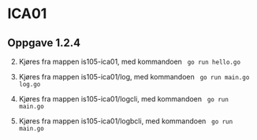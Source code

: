 # ICA01

## Oppgave 1.2.4
2) Kjøres fra mappen is105-ica01, med kommandoen ` go run hello.go`

4) Kjøres fra mappen is105-ica01/log, med kommandoen ` go run main.go log.go` 

5) Kjøres fra mappen is105-ica01/logcli, med kommandoen ` go run main.go`

6) Kjøres fra mappen is105-ica01/logbcli, med kommandoen ` go run main.go`
